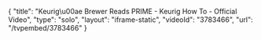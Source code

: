 {
    "title": "Keurig\u00ae Brewer Reads PRIME - Keurig How To - Official Video",
    "type": "solo",
    "layout": "iframe-static",
    "videoId": "3783466",
    "url": "\/tvpembed\/3783466"
}